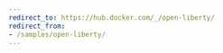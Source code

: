 ```yaml
---
redirect_to: https://hub.docker.com/_/open-liberty/
redirect_from:
- /samples/open-liberty/
---
```

